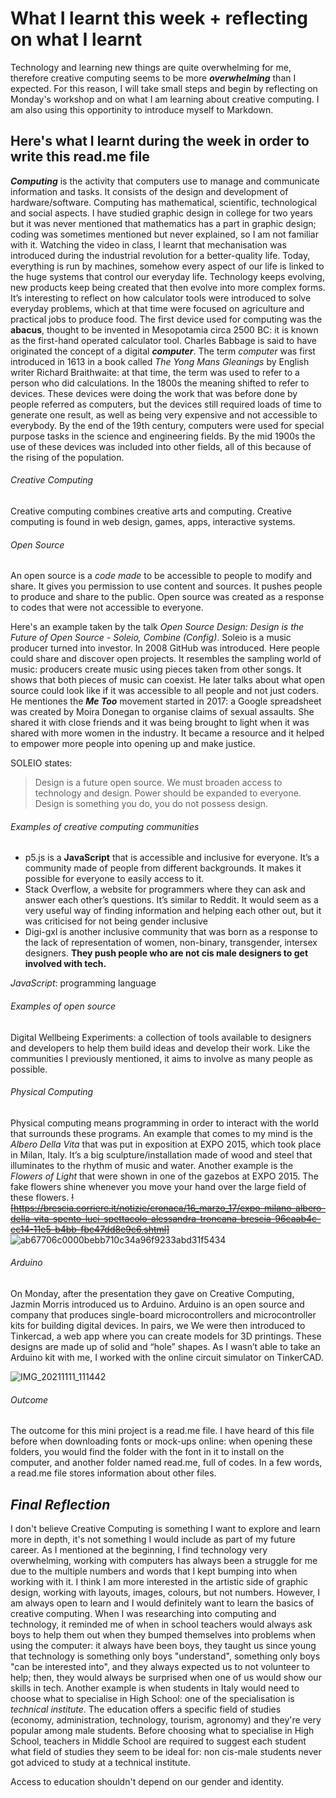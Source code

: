 # **What I learnt this week + reflecting on what I learnt** 
Technology and learning new things are quite overwhelming for me, therefore creative computing seems to be more **_overwhelming_** than I expected. For this reason, I will take small steps and begin by reflecting on Monday's workshop and on what I am learning about creative computing. I am also using this opportinity to introduce myself to Markdown.

## Here's what I learnt during the week in order to write this read.me file

**_Computing_** is the activity that computers use to manage and communicate information and tasks. It consists of the design and development of hardware/software. Computing has mathematical, scientific, technological and social aspects. I have studied graphic design in college for two years but it was never mentioned that mathematics has a part in graphic design; coding was sometimes mentioned but never explained, so I am not familiar with it. 
Watching the video in class, I learnt that mechanisation was introduced during the industrial revolution for a better-quality life. Today, everything is run by machines, somehow every aspect of our life is linked to the huge systems that control our everyday life. Technology keeps evolving, new products keep being created that then evolve into more complex forms. 
It’s interesting to reflect on how calculator tools were introduced to solve everyday problems, which at that time were focused on agriculture and practical jobs to produce food. The first device used for computing was the **abacus**, thought to be invented in Mesopotamia circa 2500 BC: it is known as the first-hand operated calculator tool. Charles Babbage is said to have originated the concept of a digital **_computer_**. The term _computer_ was first introduced in 1613 in a book called _The Yong Mans Gleanings_ by English writer Richard Braithwaite: at that time, the term was used to refer to a person who did calculations. In the 1800s the meaning shifted to refer to devices. These devices were doing the work that was before done by people referred as computers, but the devices still required loads of time to generate one result, as well as being very expensive and not accessible to everybody. By the end of the 19th century, computers were used for special purpose tasks in the science and engineering fields. By the mid 1900s the use of these devices was included into other fields, all of this because of the rising of the population. 

###### *Creative Computing*
Creative computing combines creative arts and computing. Creative computing is found in web design, games, apps, interactive systems.

###### *Open Source*
An open source is a *code made* to be accessible to people to modify and share. It gives you permission to use content and sources. It pushes people to produce and share to the public. Open source was created as a response to codes that were not accessible to everyone.

Here's an example taken by the talk _Open Source Design: Design is the Future of Open Source - Soleio, Combine (Config)_. Soleio is a music producer turned into investor. In 2008 GitHub was introduced. Here people could share and discover open projects. It resembles the sampling world of music: producers create music using pieces taken from other songs. It shows that both pieces of music can coexist. 
He later talks about what open source could look like if it was accessible to all people and not just coders. He mentiones the **_Me Too_** movement started in 2017: a Google spreadsheet was created by Moira Donegan to organise claims of sexual assaults. She shared it with close friends and it was being brought to light when it was shared with more women in the industry. It became a resource and it helped to empower more people into opening up and make justice.

SOLEIO states:
>Design is a future open source. We must broaden access to technology and design. Power should be expanded to everyone. Design is something you do, you do not possess design. 


###### *Examples of creative computing communities*

- p5.js is a **JavaScript** that is accessible and inclusive for everyone. It’s a community made of people from different backgrounds. It makes it possible for everyone to easily access to it.
- Stack Overflow, a website for programmers where they can ask and answer each other’s questions. It’s similar to Reddit. It would seem as a very useful way of finding information and helping each other out, but it was criticised for not being gender inclusive
- Digi-gxl is another inclusive community that was born as a response to the lack of representation of women, non-binary, transgender, intersex designers. **They push people who are not cis male designers to get involved with tech.**

_JavaScript_: programming language



###### *Examples of open source*
Digital Wellbeing Experiments: a collection of tools available to designers and developers to help them build ideas and develop their work. Like the communities I previously mentioned, it aims to involve as many people as possible.


###### *Physical Computing*
Physical computing means programming in order to interact with the world that surrounds these programs. An example that comes to my mind is the _Albero Della Vita_ that was put in exposition at EXPO 2015, which took place in Milan, Italy. It’s a big sculpture/installation made of wood and steel that illuminates to the rhythm of music and water. Another example is the _Flowers of Light_ that were shown in one of the gazebos at EXPO 2015. The fake flowers shine whenever you move your hand over the large field of these flowers. 
~~![https://brescia.corriere.it/notizie/cronaca/16_marzo_17/expo-milano-albero-della-vita-spento-luci-spettacolo-alessandra-troncana-brescia-96caab4c-ec14-11e5-b4bb-fbc47dd8e9c6.shtml]~~ ![ab67706c0000bebb710c34a96f9233abd31f5434](https://user-images.githubusercontent.com/93936365/141175373-eef0a347-70c5-4f65-bde9-36da2adbd5f5.jpg)


###### *Arduino*
On Monday, after the presentation they gave on Creative Computing, Jazmin Morris introduced us to Arduino. Arduino is an open source and company that produces single-board microcontrollers and microcontroller kits for building digital devices. In pairs, we 
We were then introduced to Tinkercad, a web app where you can create models for 3D printings. These designs are made up of solid and “hole” shapes. As I wasn’t able to take an Arduino kit with me, I worked with the online circuit simulator on TinkerCAD.

![IMG_20211111_111442](https://user-images.githubusercontent.com/93936365/141288898-30cf212e-41e4-48ac-a539-6487aa56e4c6.png)


###### *Outcome*
The outcome for this mini project is a read.me file. I have heard of this file before when downloading fonts or mock-ups online: when opening these folders, you would find the folder with the font in it to install on the computer, and another folder named read.me, full of codes. In a few words, a read.me file stores information about other files.


## *Final Reflection*
I don't believe Creative Computing is something I want to explore and learn more in depth, it's not something I would include as part of my future career. As I mentioned at the beginning, I find technology very overwhelming, working with computers has always been a struggle for me due to the multiple numbers and words that I kept bumping into when working with it. I think I am more interested in the artistic side of graphic design, working with layouts, images, colours, but not numbers. However, I am always open to learn and I would definitely want to learn the basics of creative computing.
When I was researching into computing and technology, it reminded me of when in school teachers would always ask boys to help them out when they bumped themselves into problems when using the computer: it always have been boys, they taught us since young that technology is something only boys "understand", something only boys "can be interested into", and they always expected us to not volunteer to help; then, they would always be surprised when one of us would show our skills in tech. Another example is when students in Italy would need to choose what to specialise in High School: one of the specialisation is _technical institute_. The education offers a specific field of studies (economy, administration, technology, tourism, agronomy) and they're very popular among male students. Before choosing what to specialise in High School, teachers in Middle School are required to suggest each student what field of studies they seem to be ideal for: non cis-male students never got adviced to study at a technical institute.

Access to education shouldn't depend on our gender and identity.
